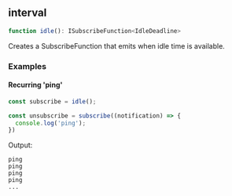 ## interval

```ts
function idle(): ISubscribeFunction<IdleDeadline>
```

Creates a SubscribeFunction that emits when idle time is available.

### Examples

#### Recurring 'ping'

```ts
const subscribe = idle();

const unsubscribe = subscribe((notification) => {
  console.log('ping');
})
```

Output:

```text
ping
ping
ping
ping
...
```

